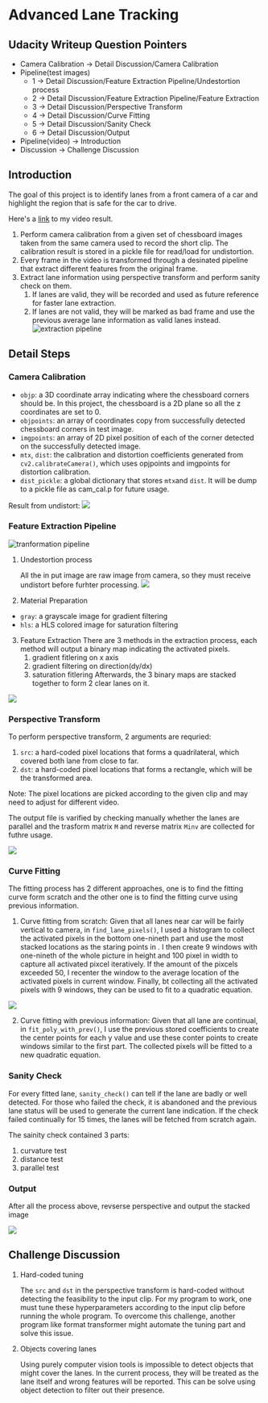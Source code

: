 # Advanced Lane Tracking

## Udacity Writeup Question Pointers
- Camera Calibration -> Detail Discussion/Camera Calibration
- Pipeline(test images)
    - 1 -> Detail Discussion/Feature Extraction Pipeline/Undestortion process
    - 2 -> Detail Discussion/Feature Extraction Pipeline/Feature Extraction
    - 3 -> Detail Discussion/Perspective Transform
    - 4 -> Detail Discussion/Curve Fitting
    - 5 -> Detail Discussion/Sanity Check
    - 6 -> Detail Discussion/Output
- Pipeline(video) -> Introduction
- Discussion -> Challenge Discussion

 

## Introduction
The goal  of this project is to identify lanes from a front camera of a car and highlight the region that is safe for the car to drive.

Here's a [link](https://youtu.be/DRTsc3jyWg0) to my video result.

1. Perform camera calibration from a given set of chessboard images taken from the same camera used to record the short clip. The calibration result is stored in a pickle file for read/load for undistortion.
2. Every frame in the video is transformed through a desinated pipeline that extract different features from the original frame.
3. Extract lane information using perspective transform and perform sanity check on them. 
    1. If lanes are valid, they will be recorded and used as future reference for faster lane extraction. 
    2. If lanes are not valid, they will be marked as bad frame and use the previous average lane information as valid lanes instead.
![extraction pipeline](https://i.imgur.com/MTTQVeh.png)

## Detail Steps

### Camera Calibration

- `objp`: a 3D coordinate array indicating where the chessboard corners should be. In this project, the chessboard is a 2D plane so all the z coordinates are set to 0. 
- `objpoints`: an array of coordinates copy from successfully detected chessboard corners in test image.
- `imgpoints`: an array of 2D pixel position of each of the corner detected on the successfully detected image.
- `mtx`, `dist`: the calibration and distortion coefficients generated from `cv2.calibrateCamera()`, which uses opjpoints and imgpoints for distortion calibration.
- `dist_pickle`: a global dictionary that stores `mtx`and `dist`. It will be dump to a pickle file as cam_cal.p for future usage.

Result from undistort:
![](https://i.imgur.com/a9fgoDp.jpg)

### Feature Extraction Pipeline
![tranformation pipeline](https://i.imgur.com/YsGdD0R.png)

1. Undestortion process

    All the in put image are raw image from camera, so they must receive undistort before furhter processing.
![](https://i.imgur.com/ZAL82E2.jpg)

2. Material Preparation
- `gray`: a grayscale image for gradient filtering
- `hls`: a HLS colored image for saturation filtering
3. Feature Extraction
    There are 3 methods in the extraction process, each method will output a binary map indicating the activated pixels.
    1. gradient fitlering on x axis
    2. gradient filtering on direction(dy/dx)
    3. saturation fitlering 
    Afterwards, the 3 binary maps are stacked together to form 2 clear lanes on it.

![](https://i.imgur.com/TcIk4lP.jpg)

### Perspective Transform
To perform perspective transform, 2 arguments are requried:
1. `src`: a hard-coded pixel locations that forms a quadrilateral, which covered both lane from close to far.
2. `dst`: a hard-coded pixel locations that forms a rectangle, which will be the transformed area.

Note: The pixel locations are picked according to the given clip and may need to adjust for different video.

The output file is varified by checking manually whether the lanes are parallel and the trasform matrix `M` and reverse matrix `Minv` are collected for futhre usage.

![](https://i.imgur.com/7ttzOb0.jpg)

### Curve Fitting
The fitting process has 2 different approaches, one is to find the fitting curve form scratch and the other one is to find the fitting curve using previous information.
1. Curve fitting from scratch:
    Given that all lanes near car will be fairly vertical to camera, in `find_lane_pixels()`, I used a histogram to collect the activated pixels in the bottom one-nineth part and use the most stacked locations as the staring points in . I then create 9 windows with one-nineth of the whole picture in height and 100 pixel in width to capture all activated pixcel iteratively. If the amount of the pixcels exceeded 50, I recenter the window to the average location of the activated pixels in current window. Finally, bt collecting all the activated pixels with 9 windows, they can be used to fit to a quadratic equation.

![](https://i.imgur.com/wkw5ARH.jpg)

2. Curve fitting with previous information:
    Given that all lane are continual, in `fit_poly_with_prev()`, I use the previous stored coefficients to create the center points for each y value and use these conter points to create windows  similar to the first part. The collected pixels will be fitted to a new quadratic equation.

### Sanity Check
For every fitted lane, `sanity_check()` can tell if the lane are badly or well detected. For those who failed the check, it is abandoned and the previous lane status will be used to generate the current lane indication. If the check failed continually for 15 times, the lanes will be fetched from scratch again.

The sainity check contained 3 parts:
1. curvature test
2. distance test
3. parallel test

### Output
After all the process above, revserse perspective and output the stacked image

![](https://i.imgur.com/3nmHL8R.jpg)


## Challenge Discussion
1. Hard-coded tuning

    The `src` and `dst` in the perspective transform is hard-coded without detecting the feasibility to the input clip. For my program to work, one must tune these hyperparameters according to the input clip before running the whole program. To overcome this challenge, another program like format transformer might automate the tuning part and solve this issue.

2. Objects covering lanes

    Using purely computer vision tools is impossible to detect objects that might cover the lanes. In the current process, they will be treated as the lane itself and wrong features will be reported. This can be solve using object detection to filter out their presence.


